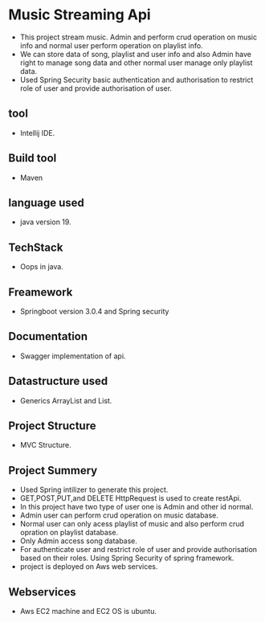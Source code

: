 # Music Streaming Api
- This project stream music. Admin and perform crud operation on music info and normal user perform operation on playlist info.
- We can store data of song, playlist and user info and also Admin have right to manage song data and other normal user manage only
  playlist data.
- Used Spring Security basic authentication and authorisation to restrict role of user and provide authorisation of user.
 ## tool
 - Intellij IDE.
 ## Build tool
 - Maven
## language used
- java version 19.
## TechStack
- Oops in java.
## Freamework
- Springboot version 3.0.4 and Spring security
## Documentation
- Swagger implementation of api.
## Datastructure used 
- Generics ArrayList and List.
## Project Structure
- MVC Structure.
## Project Summery
- Used Spring intilizer to generate this project.
- GET,POST,PUT,and DELETE HttpRequest is used to create restApi.
- In this project have two type of user one is Admin and other id normal.
- Admin user can perform crud operation on music database.
- Normal user can only acess playlist of music and also perform crud opration on playlist database.
- Only Admin access song database.
- For authenticate user and restrict role of user and provide authorisation based on their roles. Using Spring Security
  of spring framework.
- project is deployed on Aws web services.
## Webservices
- Aws EC2 machine and EC2 OS is ubuntu.
